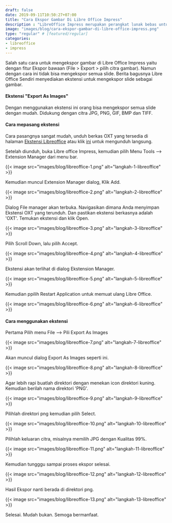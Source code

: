 ```yaml
---
draft: false
date: 2019-09-11T10:50:27+07:00
title: "Cara Ekspor Gambar Di Libre Office Impress"
description : "LibreOffice Impress merupakan perangkat lunak bebas untuk menampilkan salindia presentasi. Dengan menggunakan ekstensi ini Anda bisa mengekspor semua slide dengan mudah. Juga mendukung citra JPG, PNG, GIF, BMP dan TIFF."
image: "images/blog/cara-ekspor-gambar-di-libre-office-impress.png"
type: "regular" # [featured/regular]
categories:
- libreoffice
- impress
---
```


Salah satu cara untuk mengekspor gambar di Libre Office Impress yaitu dengan fitur Ekspor bawaan (File > Export > pilih citra gambar). Namun dengan cara ini tidak bisa mengekspor semua slide. Berita bagusnya Libre Office Sendiri menyediakan ekstensi untuk mengekspor slide sebagai gambar.

#### Ekstensi "Export As Images"

Dengan menggunakan ekstensi ini orang bisa mengekspor semua slide dengan mudah. Didukung dengan citra JPG, PNG, GIF, BMP dan TIFF.

#### Cara mepasang ekstensi

Cara pasangnya sangat mudah, unduh berkas OXT yang tersedia di halaman [Ekstensi Libreoffice](https://extensions.libreoffice.org/extensions/export-as-images) atau klik [ini](https://extensions.libreoffice.org/extensions/export-as-images/0.9.3/@@download/file/exportasimages-0-9-3.oxt) untuk mengunduh langsung.

Setelah diunduh, buka Libre office Impress, kemudian pilih Menu Tools --> Extension Manager dari menu bar.

{{< image src="images/blog/libreoffice-1.png" alt="langkah-1-libreoffice" >}}

Kemudian muncul Extension Manager dialog, Klik Add.


{{< image src="images/blog/libreoffice-2.png" alt="langkah-2-libreoffice" >}}

Dialog File manager akan terbuka. Navigasikan dimana Anda menyimpan Ekstensi OXT yang terunduh. Dan pastikan ekstensi berkasnya adalah 'OXT'. Temukan ekstensi dan klik Open.

{{< image src="images/blog/libreoffice-3.png" alt="langkah-3-libreoffice" >}}

Pilih Scroll Down, lalu pilih Accept.

{{< image src="images/blog/libreoffice-4.png" alt="langkah-4-libreoffice" >}}

Ekstensi akan terlihat di dialog Ekstension Manager.

{{< image src="images/blog/libreoffice-5.png" alt="langkah-5-libreoffice" >}}

Kemudian ppilih Restart Application untuk memuat ulang Libre Office.

{{< image src="images/blog/libreoffice-6.png" alt="langkah-6-libreoffice" >}}

#### Cara menggunakan ekstensi

Pertama Pilih menu File --> Pili Export As Images

{{< image src="images/blog/libreoffice-7.png" alt="langkah-7-libreoffice" >}}

Akan muncul dialog Export As Images seperti ini.

{{< image src="images/blog/libreoffice-8.png" alt="langkah-8-libreoffice" >}}

Agar lebih rapi buatlah direktori dengan menekan icon direktori kuning. Kemudian berilah nama direktori 'PNG'.

{{< image src="images/blog/libreoffice-9.png" alt="langkah-9-libreoffice" >}}

Pilihlah direktori png kemudian pilih Select.

{{< image src="images/blog/libreoffice-10.png" alt="langkah-10-libreoffice" >}}

Pilihlah keluaran citra, misalnya memilih JPG dengan Kualitas 99%.

{{< image src="images/blog/libreoffice-11.png" alt="langkah-11-libreoffice" >}}

Kemudian tungggu sampai proses ekspor selesai.

{{< image src="images/blog/libreoffice-12.png" alt="langkah-12-libreoffice" >}}

Hasil Ekspor nanti berada di direktori png.

{{< image src="images/blog/libreoffice-13.png" alt="langkah-13-libreoffice" >}}

Selesai. Mudah bukan. Semoga bermanfaat.
